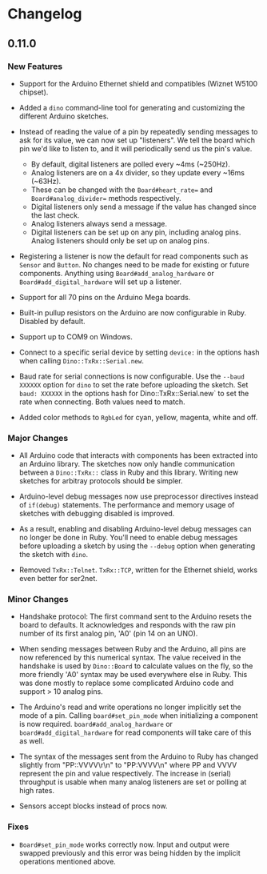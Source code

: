 # Changelog

## 0.11.0
 
### New Features

  * Support for the Arduino Ethernet shield and compatibles (Wiznet W5100 chipset).

  * Added a `dino` command-line tool for generating and customizing the different Arduino sketches.

  * Instead of reading the value of a pin by repeatedly sending messages to ask for its value, we can now set up "listeners". We tell the board which pin we'd like to listen to, and it will periodically send us the pin's value.
    * By default, digital listeners are polled every ~4ms (~250Hz).
    * Analog listeners are on a 4x divider, so they update every ~16ms (~63Hz).
    * These can be changed with the `Board#heart_rate=` and `Board#analog_divider=` methods respectively.
    * Digital listeners only send a message if the value has changed since the last check.
    * Analog listeners always send a message.
    * Digital listeners can be set up on any pin, including analog pins. Analog listeners should only be set up on analog pins.

  * Registering a listener is now the default for read components such as `Sensor` and `Button`. No changes need to be made for existing or future components. Anything using `Board#add_analog_hardware` or `Board#add_digital_hardware` will set up a listener.

  * Support for all 70 pins on the Arduino Mega boards.

  * Built-in pullup resistors on the Arduino are now configurable in Ruby. Disabled by default.

  * Support up to COM9 on Windows.

  * Connect to a specific serial device by setting `device:` in the options hash when calling `Dino::TxRx::Serial.new`.

  * Baud rate for serial connections is now configurable. Use the `--baud XXXXXX` option for `dino` to set the rate before uploading the sketch. Set `baud: XXXXXX` in the options hash for Dino::TxRx::Serial.new` to set the rate when connecting. Both values need to match.


  * Added color methods to `RgbLed` for cyan, yellow, magenta, white and off.

### Major Changes

  * All Arduino code that interacts with components has been extracted into an Arduino library. The sketches now only handle communication between a `Dino::TxRx::` class in Ruby and this library. Writing new sketches for arbitray protocols should be simpler.

  * Arduino-level debug messages now use preprocessor directives instead of `if(debug)` statements. The performance and memory usage of sketches with debugging disabled is improved.

  * As a result, enabling and disabling Arduino-level debug messages can no longer be done in Ruby. You'll need to enable debug messages before uploading a sketch by using the `--debug` option when generating the sketch with `dino`.

  * Removed `TxRx::Telnet`. `TxRx::TCP`, written for the Ethernet shield, works even better for ser2net.

### Minor Changes

  * Handshake protocol: The first command sent to the Arduino resets the board to defaults. It acknowledges and responds with the raw pin number of its first analog pin, 'A0' (pin 14 on an UNO).

  * When sending messages between Ruby and the Arduino, all pins are now referenced by this numerical syntax. The value received in the handshake is used by `Dino::Board` to calculate values on the fly, so the more friendly 'A0' syntax may be used everywhere else in Ruby. This was done mostly to replace some complicated Arduino code and support > 10 analog pins.

  * The Arduino's read and write operations no longer implicitly set the mode of a pin. Calling `board#set_pin_mode` when initializing a component is now required. `board#add_analog_hardware` or `board#add_digital_hardware` for read components will take care of this as well.

  * The syntax of the messages sent from the Arduino to Ruby has changed slightly from "PP::VVVV\r\n" to "PP:VVVV\n" where PP and VVVV represent the pin and value respectively. The increase in (serial) throughput is usable when many analog listeners are set or polling at high rates.

  * Sensors accept blocks instead of procs now.

### Fixes

  * `Board#set_pin_mode` works correctly now. Input and output were swapped previously and this error was being hidden by the implicit operations mentioned above.
